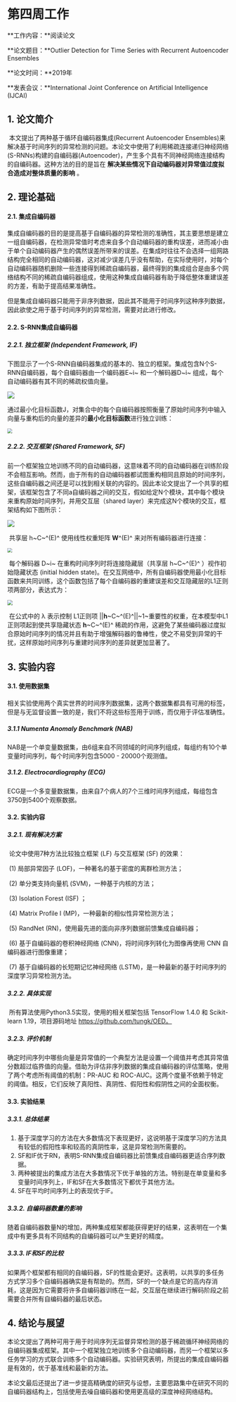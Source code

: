 # 第四周工作

**工作内容：**阅读论文

**论文题目：**Outlier Detection for Time Series with Recurrent Autoencoder Ensembles

**论文时间：**2019年

**发表会议：**International Joint Conference on Artificial Intelligence (IJCAI)



## 1. 论文简介

​		本文提出了两种基于循环自编码器集成(Recurrent Autoencoder Ensembles)来解决基于时间序列的异常检测的问题。本论文中使用了利用稀疏连接递归神经网络(S-RNNs)构建的自编码器(Autoencoder)，产生多个具有不同神经网络连接结构的自编码器。这种方法的目的是旨在 **解决某些情况下自动编码器对异常值过度拟合造成对整体质量的影响** 。



## 2. 理论基础

#### 2.1. 集成自编码器

​		集成自编码器的目的是提高基于自编码器的异常检测的准确性，其主要思想是建立一组自编码器，在检测异常值时考虑来自多个自动编码器的重构误差，进而减小由于单个自动编码器产生的偶然误差所带来的误差。在集成时往往不会选择一组网路结构完全相同的自动编码器，这对减少误差几乎没有帮助，在实际使用时，对每个自动编码器随机删除一些连接得到稀疏自编码器，最终得到的集成组合是由多个网络结构不同的稀疏自编码器组成，使用这种集成自编码器有助于降低整体重建误差的方差，有助于提高结果准确性。

​		但是集成自编码器只能用于非序列数据，因此其不能用于时间序列这种序列数据，因此欲使之用于基于时间序列的异常检测，需要对此进行修改。

#### 2.2. S-RNN集成自编码器

##### 2.2.1. 独立框架 (Independent Framework, IF)

​		下图显示了一个S-RNN自编码器集成的基本的、独立的框架。集成包含N个S-RNN自编码器，每个自编码器由一个编码器E~i~ 和一个解码器D~i~ 组成，每个自动编码器有其不同的稀疏权值向量。

![](img/IF.png)

​		通过最小化目标函数J，对集合中的每个自编码器按照衡量了原始时间序列中输入向量与重构后的向量的差异的**最小化目标函数**进行独立训练：

<img src="img/IF_Formula.png" style="zoom:67%;" />

##### 2.2.2. 交互框架 (Shared Framework, SF)

​		前一个框架独立地训练不同的自动编码器，这意味着不同的自动编码器在训练阶段不会相互影响。然而，由于所有的自动编码器都试图重构相同且原始的时间序列，这些自编码器之间还是可以找到相关联的内容的。因此本论文提出了一个共享的框架，该框架包含了不同a自编码器之间的交互，假如给定N个模块，其中每个模块来重构原始时间序列，并用交互层（shared layer）来完成这N个模块的交互，框架结构如下图所示：

![](img/SF.png)

​		共享层 h~C~^(E)^ 使用线性权重矩阵 **W**^(E)^ 来对所有编码器进行连接：

<img src="img/SF_HC.png" style="zoom:67%;" />

​		每个解码器 D~i~ 在重构时间序列时将连接隐藏层（共享层 h~C~^(E)^ ）视作初始隐藏状态 (initial hidden state)。在交互网络中，所有自编码器使用最小化目标函数来共同训练，这个函数包括了每个自编码器的重建误差和交互隐藏层的L1正则项两部分，表达式为：

<img src="img/SF_Formula.png" style="zoom:75%;" />

​		在公式中的 λ 表示控制 L1正则项 ||**h**~C~^(E)^||~1~重要性的权重，在本模型中L1正则项起到使共享隐藏状态 **h**~C~^(E)^ 稀疏的作用，这避免了某些编码器过度拟合原始时间序列的情况并且有助于增强解码器的鲁棒性，使之不易受到异常的干扰，这样原始时间序列与重建时间序列的差异就更加显著了。



## 3. 实验内容

#### 3.1. 使用数据集

​		相关实验使用两个真实世界的时间序列数据集，这两个数据集都具有可用的标签，但是与无监督设置一致的是，我们不将这些标签用于训练，而仅用于评估准确性。

##### 3.1.1 Numenta Anomaly Benchmark (NAB)

​		NAB是一个单变量数据集，由6组来自不同领域的时间序列组成，每组约有10个单变量时间序列，每个时间序列包含5000 - 20000个观测值。

##### 3.1.2. Electrocardiography (ECG)

​		ECG是一个多变量数据集，由来自7个病人的7个三维时间序列组成，每组包含3750到5400个观察数据。

#### 3.2. 实验内容

##### 3.2.1. 现有解决方案

​		论文中使用7种方法比较独立框架 (LF) 与交互框架 (SF) 的效果：

​		(1) 局部异常因子 (LOF)，一种著名的基于密度的离群检测方法；

​		(2) 单分类支持向量机 (SVM)，一种基于内核的方法；

​		(3) Isolation Forest (ISF) ；

​		(4) Matrix Profile I (MP)，一种最新的相似性异常检测方法；

​		(5) RandNet (RN)，使用最先进的面向非序列数据前馈集成自编码器；

​		(6) 基于自编码器的卷积神经网络 (CNN)，将时间序列转化为图像再使用 CNN 自编码器进行图像重建；

​		(7) 基于自编码器的长短期记忆神经网络 (LSTM)，是一种最新的基于时间序列的深度学习异常检测方法。

##### 3.2.2. 具体实现

​		所有算法使用Python3.5实现，使用的相关框架包括 TensorFlow 1.4.0 和 Scikit-learn 1.19，项目源码地址   https://github.com/tungk/OED。

##### 3.2.3. 评价机制

​		确定时间序列中哪些向量是异常值的一个典型方法是设置一个阈值并考虑其异常值分数超过临界值的向量。借助为评估非序列数据的集成自编码器的评估策略，使用了两个考虑所有阈值的机制：PR-AUC 和 ROC-AUC。这两个度量不依赖于特定的阈值。相反，它们反映了真阳性、真阴性、假阳性和假阴性之间的全面权衡。

#### 3.3. 实验结果

##### 3.3.1. 总体结果

1.  基于深度学习的方法在大多数情况下表现更好，这说明基于深度学习的方法具有较低的假阳性率和较高的真阴性率，这是异常检测所需要的。
2.  SF和IF优于RN，表明S-RNN集成自编码器比前馈集成自编码器更适合序列数据。
3.  两种被提出的集成方法在大多数情况下优于单独的方法。特别是在单变量和多变量时间序列上，IF和SF在大多数情况下都优于其他方法。
4.  SF在平均时间序列上的表现优于IF。

##### 3.3.2. 自编码器数量的影响

​		随着自编码器数量N的增加，两种集成框架都能获得更好的结果，这表明在一个集成中有更多具有不同结构的自编码器可以产生更好的精度。

##### 3.3.3. IF和SF的比较

​		如果两个框架都有相同的自编码器，SF的性能会更好。这表明，以共享的多任务方式学习多个自编码器确实是有帮助的。然而，SF的一个缺点是它的高内存消耗，这是因为它需要将许多自编码器训练在一起，交互层在继续进行解码阶段之前需要合并所有自编码器的最后状态。



## 4. 结论与展望

​		本论文提出了两种可用于用于时间序列无监督异常检测的基于稀疏循环神经网络的自编码器集成框架。其中一个框架独立地训练多个自动编码器，而另一个框架以多任务学习的方式联合训练多个自动编码器。实验研究表明，所提出的集成自编码器是有效的，优于基准线和最新的方法。

​		本论文最后还提出了进一步提高精确度的研究与设想，主要思路集中在研究不同的自编码器结构上，包括使用去噪自编码器和使用更高级的深度神经网络结构。